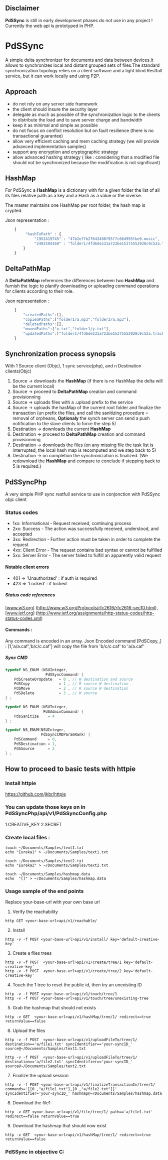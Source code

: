## Disclaimer ##
**PdSSync** is still in early development phases do not use in any project !
Currently the web api is prototyped in PHP.

# PdSSync #

A simple delta synchronizer for documents and data between devices.It allows to synchronizes local and distant grouped sets of files.The standard synchronization topology relies on a client software and a light blind Restfull service, but it can work locally and using P2P.

## Approach ##

- do not rely on any server side framework
- the client should insure the security layer
- delegate as much as possible of the synchronization logic to the clients to distribute the load and to save server charge and bandwidth
- keep it as minimal and simple as possible
- do not focus on conflict resolution but on fault resilience (there is no transactional guarantee)
- allow very efficient caching and mem caching strategy (we will provide advanced implementation samples)
- support any encryption and cryptographic strategy
- allow advanced hashing strategy ( like : considering that a modified file should not be synchronized because the modification is not significant)

## HashMap  ##

For PdSSync a **HashMap** is a dictionary with for a given folder the list of all its files relative path as a key and a Hash as a value or the inverse.

The master maintains one HashMap per root folder, the hash map is crypted.

Json representation :

```javascript
	{
		 "hashToPath" : {
    		 "1952419745" : "47b2e7fb27643408f95f7c66d995fbe9.music",
    		 "2402594160" : "folder1/4fd6de231a723be15375552928c9c52a.track",
  		}
	}
```
## DeltaPathMap ##

A **DeltaPathMap** references the differences between two **HashMap** and furnish the logic to planify downloading or uploading command operations for clients according to their role.

Json representation :

```javascript
	{
		"createdPaths":[],
		"copiedPaths":["folder1/a.mp3","folder2/a.mp3"],
		"deletedPaths":[],
		"movedPaths":["x.txt","folder1/y.txt"],
		"updatedPaths":["folder1/4fd6de231a723be15375552928c9c52a.track"],
	}
```

## Synchronization process synopsis ##

With 1 Source client (Objc), 1 sync service(php), and n Destination clients(Objc)

1. Source -> downloads the **HashMap** (if there is no HashMap the delta will be the current local)
2. Source -> proceed to **DeltaPathMap** creation and command provisionning
3. Source -> uploads files with a .upload prefix to the service
4. Source -> uploads the hasMap of the current root folder and finalize the transaction (un prefix the files, and call the sanitizing procedure =  removal of orpheans, **Optionaly** the synch server can send a push notification to the slave clients to force the step 5)
5. Destination -> downloads the current **HashMap**
6. Destination -> proceed to **DeltaPathMap** creation and command provisionning
7. Destination -> downloads the files (on any missing file the task list is interrupted, the local hash map is recomputed and we step back to 5)
8. Destination -> on completion the synchronization is finalized. (We redownload the **HashMap** and compare to conclude if stepping back to 5 is required.)


## PdSSyncPhp ##
A very simple PHP sync restfull service to use in conjonction with PdSSync objc client

### Status codes ###

* 1xx: Informational - Request received, continuing process
* 2xx: Success - The action was successfully received, understood, and accepted
* 3xx: Redirection - Further action must be taken in order to complete the request
* 4xx: Client Error - The request contains bad syntax or cannot be fulfilled
* 5xx: Server Error - The server failed to fulfill an apparently valid request

#### Notable client errors ####

* 401 => 'Unauthorized' : if auth is required
* 423 => 'Locked' : if locked

##### Status code references ####
[www.w3.org] (http://www.w3.org/Protocols/rfc2616/rfc2616-sec10.html), [www.ietf.org] (http://www.ietf.org/assignments/http-status-codes/http-status-codes.xml)

#### Commands  : ####

Any command is encoded in an array.
Json Encoded command [PdSCopy,<PdSDestination>,<PdSSource>] : [1,'a/a.caf','b/c/c.caf'] will copy the file from 'b/c/c.caf' to 'a/a.caf'

##### Sync CMD ####
```c
typedef NS_ENUM (NSUInteger,
                  PdSSyncCommand) {
    PdSCreateOrUpdate   = 0 , // W destination and source
    PdSCopy             = 1 , // R source W destination
    PdSMove             = 2 , // R source W destination
    PdSDelete           = 3 , // W source
} ;

typedef NS_ENUM (NSUInteger,
                 PdSAdminCommand) {
    PdsSanitize    = 4
} ;

typedef NS_ENUM(NSUInteger,
                PdSSyncCMDParamRank) {
    PdSCommand     = 0,
    PdSDestination = 1,
    PdSSource      = 2
} ;

```

## How to proceed to basic tests with httpie ##

### Install httpie ###
https://github.com/jkbr/httpie

### You can update those keys on  in PdSSyncPhp/api/v1/PdSSyncConfig.php ###

1.CREATIVE_KEY
2.SECRET

### Create local files : ###

```shell
touch ~/Documents/Samples/text1.txt
echo "Eureka1" > ~/Documents/Samples/text1.txt

touch ~/Documents/Samples/text2.txt
echo "Eureka2" > ~/Documents/Samples/text2.txt

touch ~/Documents/Samples/hashmap.data
echo  "[]" > ~/Documents/Samples/hashmap.data
```

###  Usage sample of the end points ###

Replace your-base-url with your own base url

1.  Verify the reachability
```shell
http GET <your-base-url>api/v1/reachable/
```

2.  Install
```shell
http -v -f POST <your-base-url>api/v1/install/ key='default-creative-key'
```

3. Create a files trees
```shell
http -v -f POST  <your-base-url>api/v1/create/tree/1 key='default-creative-key'
http -v -f POST  <your-base-url>api/v1/create/tree/2 key='default-creative-key'
```

4. Touch the 1 tree to reset the public id, then try an unexisting ID
```shell
http -v -f POST <your-base-url>api/v1/touch/tree/1
http -v -f POST <your-base-url>api/v1/touch/tree/unexisting-tree
```
5. Grab the hashmap that should not exists
```shell
http -v GET  <your-base-url>api/v1/hashMap/tree/1/ redirect==true returnValue==false
```
6. Upload the files
```shell
http -v -f POST  <your-base-url>api/v1/uploadFileTo/tree/1/ destination=='a/file1.txt' syncIdentifier=='your-syncID_' source@~/Documents/Samples/text1.txt
```

```shell
http -v -f POST  <your-base-url>api/v1/uploadFileTo/tree/1/ destination=='a/file2.txt' syncIdentifier=='your-syncID_' source@~/Documents/Samples/text2.txt
```

7. Finalize the upload session
```shell
http -v -f POST <your-base-url>api/v1/finalizeTransactionIn/tree/1/ commands='[[0 ,"a/file1.txt"],[0 ,"a/file2.txt"]]' syncIdentifier='your-syncID_' hashmap@~/Documents/Samples/hashmap.data
```
8. Download the file1
```shell
http -v GET <your-base-url>api/v1/file/tree/1/ path=='a/file1.txt' redirect==false returnValue==true
```

9. Download the hashmap that should now exist
```shell
http -v GET  <your-base-url>api/v1/hashMap/tree/1/ redirect==true returnValue==false
```

### PdSSync in objective C: ###

```objc

```
